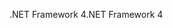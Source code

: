 <span data-ttu-id="aa639-101">.NET Framework 4</span><span class="sxs-lookup"><span data-stu-id="aa639-101">.NET Framework 4</span></span>